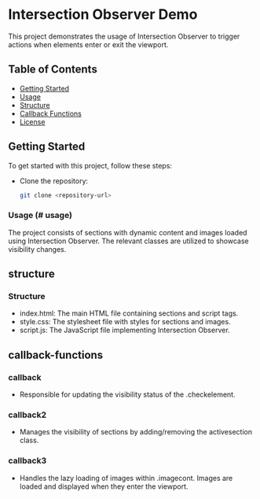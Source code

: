 # Intersection Observer Demo

This project demonstrates the usage of Intersection Observer to trigger actions when elements enter or exit the viewport.

## Table of Contents

- [Getting Started](#getting-started)
- [Usage](#usage)
- [Structure](#structure)
- [Callback Functions](#callback-functions)
- [License](#license)

## Getting Started
To get started with this project, follow these steps:

- Clone the repository:

   ```bash
   git clone <repository-url>

### Usage (# usage)
The project consists of sections with dynamic content and images loaded using Intersection Observer. The relevant classes are utilized to showcase visibility changes.

## structure
### Structure
- index.html: The main HTML file containing sections and script tags.
- style.css: The stylesheet file with styles for sections and images.
- script.js: The JavaScript file implementing Intersection Observer.
  
## callback-functions
### callback
- Responsible for updating the visibility status of the .checkelement.
### callback2
- Manages the visibility of sections by adding/removing the activesection class.
### callback3
- Handles the lazy loading of images within .imagecont. Images are loaded and displayed when they enter the viewport.
   
